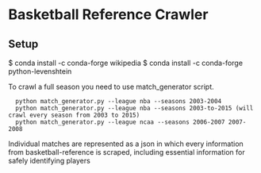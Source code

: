 # Basketball Reference Crawler

## Setup

  $   conda install -c conda-forge wikipedia
  $   conda install -c conda-forge python-levenshtein

To crawl a full season you need to use match_generator script. 

```
  python match_generator.py --league nba --seasons 2003-2004
  python match_generator.py --league nba --seasons 2003-to-2015 (will crawl every season from 2003 to 2015)
  python match_generator.py --league ncaa --seasons 2006-2007 2007-2008
```  

Individual matches are represented as a json in which every information from basketball-reference is scraped, including essential information for safely identifying players

